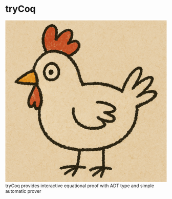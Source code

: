 # tryCoq
![Logo](assets/logo.png)
tryCoq provides interactive equational proof with ADT type and simple automatic prover
